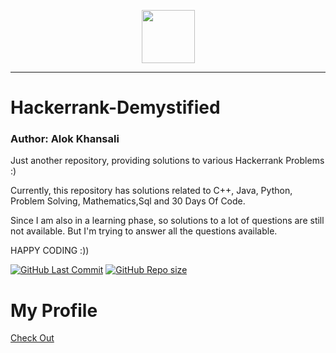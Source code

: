 <p align="center">
    <a href="https://www.hackerrank.com/Alok_Khansali">
        <img height=85 src="https://hrcdn.net/fcore/assets/brand/h_mark_sm-966d2b45e3.svg">
    </a><hr>
</p>

# Hackerrank-Demystified 

### Author: Alok Khansali

Just another repository, providing solutions to various Hackerrank Problems :)

Currently, this repository has solutions related to C++, Java, Python, Problem Solving, Mathematics,Sql and 30 Days Of Code.

Since I am also in a learning phase, so solutions to a lot of questions are still not available.
But I'm trying to answer all the questions available.

HAPPY CODING  :))

[![GitHub Last Commit](https://img.shields.io/github/last-commit/TheCodeAlpha26/Hackerrank-Demystified)](https://github.comTheCodeAlpha26/Hackerrank-Demystified/commits/master)
[![GitHub Repo size](https://img.shields.io/github/repo-size/TheCodeAlpha26/Hackerrank-Demystified)](https://github.com//TheCodeAlpha26/Hackerrank-Demystified/archive/master.zip)

# My Profile

[Check Out](https://www.hackerrank.com/Alok_Khansali)
